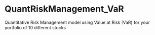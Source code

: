 # QuantRiskManagement_VaR
Quantitative Risk Management model using Value at Risk (VaR) for your portfolio of 10 different stocks
